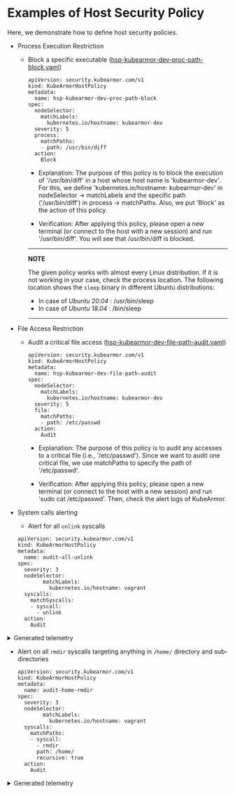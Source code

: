 # Examples of Host Security Policy

Here, we demonstrate how to define host security policies.

* Process Execution Restriction
  * Block a specific executable \([hsp-kubearmor-dev-proc-path-block.yaml](../examples/host-security-policies/hsp-kubearmor-dev-proc-path-block.yaml)\)

    ```text
    apiVersion: security.kubearmor.com/v1
    kind: KubeArmorHostPolicy
    metadata:
      name: hsp-kubearmor-dev-proc-path-block
    spec:
      nodeSelector:
        matchLabels:
          kubernetes.io/hostname: kubearmor-dev
      severity: 5
      process:
        matchPaths:
        - path: /usr/bin/diff
      action:
        Block
    ```

    * Explanation: The purpose of this policy is to block the execution of '/usr/bin/diff' in a host whose host name is 'kubearmor-dev'. For this, we define 'kubernetes.io/hostname: kubearmor-dev' in nodeSelector -&gt; matchLabels and the specific path \('/usr/bin/diff'\) in process -&gt; matchPaths. Also, we put 'Block' as the action of this policy.

    * Verification: After applying this policy, please open a new terminal (or connect to the host with a new session) and run '/usr/bin/diff'. You will see that /usr/bin/diff is blocked.

    ---
    **NOTE**

    The given policy works with almost every Linux distribution. If it is not working in your case, check the process location. The following location shows the `sleep` binary in different Ubuntu distributions:

    * In case of *Ubuntu 20.04* : /usr/bin/sleep
    * In case of *Ubuntu 18.04* : /bin/sleep
    ---

* File Access Restriction
  * Audit a critical file access \([hsp-kubearmor-dev-file-path-audit.yaml](../examples/multiubuntu/security-policies/hsp-kubearmor-dev-file-path-audit.yaml)\)

    ```text
    apiVersion: security.kubearmor.com/v1
    kind: KubeArmorHostPolicy
    metadata:
      name: hsp-kubearmor-dev-file-path-audit
    spec:
      nodeSelector:
        matchLabels:
          kubernetes.io/hostname: kubearmor-dev
      severity: 5
      file:
        matchPaths:
        - path: /etc/passwd
      action:
        Audit
    ```

    * Explanation: The purpose of this policy is to audit any accesses to a critical file (i.e., '/etc/passwd'). Since we want to audit one critical file, we use matchPaths to specify the path of '/etc/passwd'.

    * Verification: After applying this policy, please open a new terminal (or connect to the host with a new session) and run 'sudo cat /etc/passwd'. Then, check the alert logs of KubeArmor.

* System calls alerting
  * Alert for all `unlink` syscalls

  ```text
  apiVersion: security.kubearmor.com/v1
  kind: KubeArmorHostPolicy
  metadata:
    name: audit-all-unlink
  spec:
    severity: 3
    nodeSelector:
          matchLabels:
            kubernetes.io/hostname: vagrant
    syscalls:
      matchSyscalls:
      - syscall:
        - unlink
    action:
      Audit
  ```

<details>
<summary>Generated telemetry</summary>

```json
{
  "Timestamp": 1661937152,
  "UpdatedTime": "2022-08-31T09:12:32.967304Z",
  "ClusterName": "default",
  "HostName": "vagrant",
  "HostPPID": 8563,
  "HostPID": 310459,
  "PPID": 8563,
  "PID": 310459,
  "UID": 1000,
  "ProcessName": "/usr/bin/unlink",
  "PolicyName": "audit-all-unlink",
  "Severity": "3",
  "Type": "MatchedHostPolicy",
  "Source": "/usr/bin/unlink /home/vagrant/secret.txt",
  "Operation": "Syscall",
  "Resource": "/home/vagrant/secret.txt",
  "Data": "syscall=SYS_UNLINK",
  "Action": "Audit",
  "Result": "Passed"
}
```

</details>

* Alert on all `rmdir` syscalls targeting anything in `/home/` directory and sub-directories
  
  ```text
  apiVersion: security.kubearmor.com/v1
  kind: KubeArmorHostPolicy
  metadata:
    name: audit-home-rmdir
  spec:
    severity: 3
    nodeSelector:
          matchLabels:
            kubernetes.io/hostname: vagrant
    syscalls:
      matchPaths:
      - syscall:
        - rmdir
        path: /home/
        recursive: true
    action:
      Audit
  ```

<details>
<summary>Generated telemetry</summary>

```json
{
  "Timestamp": 1661936983,
  "UpdatedTime": "2022-08-31T09:09:43.894787Z",
  "ClusterName": "default",
  "HostName": "vagrant",
  "HostPPID": 308001,
  "HostPID": 308002,
  "PPID": 308001,
  "PID": 308002,
  "ProcessName": "/usr/bin/rmdir",
  "PolicyName": "audit-home-rmdir",
  "Severity": "3",
  "Type": "MatchedHostPolicy",
  "Source": "/usr/bin/rmdir jane-doe",
  "Operation": "Syscall",
  "Resource": "/home/jane-doe",
  "Data": "syscall=SYS_RMDIR",
  "Action": "Audit",
  "Result": "Passed"
}
```

</details>
